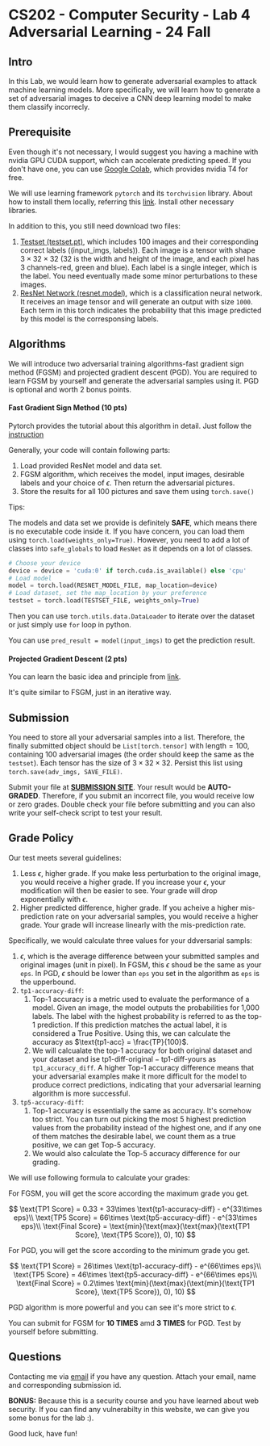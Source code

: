 # CS202 - Computer Security - Lab 4 Adversarial Learning - 24 Fall

## Intro

In this Lab, we would learn how to generate adversarial examples to attack machine learning models. More specifically, we will learn how to generate a set of adversarial images to deceive a CNN deep learning model to make them classify incorrecly.

## Prerequisite

Even though it's not necessary, I would suggest you having a machine with nvidia GPU CUDA support, which can accelerate predicting speed. If you don't have one, you can use [Google Colab](https://colab.research.google.com), which provides nvidia T4 for free. 

We will use learning framework `pytorch` and its `torchvision` library. About how to install them locally, referring this [link](https://pytorch.org/get-started/locally/). Install other necessary libraries. 

In addition to this, you still need download two files:

1. [Testset (testset.pt)](https://drive.google.com/file/d/1OtEynauckSwpf7UBYNZsClo6eUQgJegq/view?usp=sharing), which includes 100 images and their corresponding correct labels ((input_imgs, labels)). Each image is a tensor with shape $3\times 32 \times 32$ (32 is the width and height of the image, and each pixel has 3 channels-red, green and blue). Each label is a single integer, which is the label. You need eventually made some minor perturbations to these images.
2. [ResNet Network (resnet.model)](https://drive.google.com/file/d/1oBIgxX-oWbtWB6el-MQt4nxOBSZ6JeCt/view?usp=share_link), which is a classification neural network. It receives an image tensor and will generate an output with size `1000`. Each term in this torch indicates the probability that this image predicted by this model is the corresponsing labels. 

## Algorithms

We will introduce two adversarial training algorithms-fast gradient sign method (FGSM) and projected gradient descent (PGD). You are required to learn FGSM by yourself and generate the adversarial samples using it. PGD is optional and worth 2 bonus points. 

#### Fast Gradient Sign Method (10 pts)

Pytorch provides the tutorial about this algorithm in detail. Just follow the [instruction](https://pytorch.org/tutorials/beginner/fgsm_tutorial.html)

Generally, your code will contain following parts:

1. Load provided ResNet model and data set. 
2. FGSM algorithm, which receives the model, input images, desirable labels and your choice of $\epsilon$. Then return the adversarial pictures. 
3. Store the results for all 100 pictures and save them using `torch.save()`

Tips:

The models and data set we provide is definitely **SAFE**, which means there is no executable code inside it. If you have concern, you can load them using `torch.load(weights_only=True)`. However, you need to add a lot of classes into `safe_globals` to load `ResNet` as it depends on a lot of classes. 

```python
# Choose your device
device = device = 'cuda:0' if torch.cuda.is_available() else 'cpu'
# Load model
model = torch.load(RESNET_MODEL_FILE, map_location=device)
# Load dataset, set the map_location by your preference
testset = torch.load(TESTSET_FILE, weights_only=True)
```

Then you can use `torch.utils.data.DataLoader` to iterate over the dataset or just simply use `for` loop in python.

You can use `pred_result = model(input_imgs)` to get the prediction result. 

#### Projected Gradient Descent (2 pts)

You can learn the basic idea and principle from [link](https://files.sri.inf.ethz.ch/website/teaching/riai2020/materials/lectures/LECTURE3_ATTACKS.pdf).

It's quite similar to FSGM, just in an iterative way. 

## Submission

You need to store all your adversarial samples into a list. Therefore, the finally submitted object should be `List[torch.tensor]` with $\text{length}=100$, containing 100 adversarial images (the order should keep the same as the `testset`). Each tensor has the size of $3\times 32\times 32$. Persist this list using `torch.save(adv_imgs, SAVE_FILE)`. 

Submit your file at [**SUBMISSION SITE**](https://ucr-cs255-24fall-lab4.tch.gdjs2.cn). Your result would be **AUTO-GRADED**. Therefore, if you submit an incorrect file, you would receive low or zero grades. Double check your file before submitting and you can also write your self-check script to test your result. 

## Grade Policy

Our test meets several guidelines:

1. Less $\epsilon$, higher grade. If you make less perturbation to the original image, you would receive a higher grade. If you increase your $\epsilon$, your modification will then be easier to see. Your grade will drop exponentially with $\epsilon$.
2. Higher predicted difference, higher grade. If you acheive a higher mis-prediction rate on your adversarial samples, you would receive a higher grade. Your grade will increase linearly with the mis-prediction rate.

Specifically, we would calculate three values for your ddversarial sampls:

1. $\epsilon$, which is the average difference between your submitted samples and original images (unit in pixel). In FGSM, this $\epsilon$ shoud be the same as your `eps`. In PGD, $\epsilon$ should be lower than `eps` you set in the algorithm as `eps` is the upperbound. 
2. `tp1-accuracy-diff`: 
   1. Top-1 accuracy is a metric used to evaluate the performance of a model. Given an image, the model outputs the probabilities for 1,000 labels. The label with the highest probability is referred to as the top-1 prediction. If this prediction matches the actual label, it is considered a True Positive. Using this, we can calculate the accuracy as $\text{tp1-acc} = \frac{TP}{100}$.
   2. We will calcualate the top-1 accuracy for both original dataset and your dataset and ise $\text{tp1-diff-original} - \text{tp1-diff-yours}$ as `tp1_accuracy_diff`. A higher Top-1 accuracy difference means that your adversarial examples make it more difficult for the model to produce correct predictions, indicating that your adversarial learning algorithm is more successful.
3. `tp5-accuracy-diff`:
   1. Top-1 accuracy is essentially the same as accuracy. It's somehow too strict. You can turn out picking the most 5 highest prediction values from the probability instead of the highest one, and if any one of them matches the desirable label, we count them as a true positive, we can get Top-5 accuracy. 
   2. We would also calculate the Top-5 accuracy difference for our grading. 

We will use following formula to calculate your grades:

For FGSM, you will get the score according the maximum grade you get. 

$$
\text{TP1 Score} = 0.33 + 33\times \text{tp1-accuracy-diff} - e^{33\times eps}\\
\text{TP5 Score} = 66\times \text{tp5-accuracy-diff} - e^{33\times eps}\\
\text{Final Score} = \text{min}(\text{max}(\text{max}(\text{TP1 Score}, \text{TP5 Score}), 0), 10)
$$

For PGD, you will get the score according to the minimum grade you get.

$$
\text{TP1 Score} = 26\times \text{tp1-accuracy-diff} - e^{66\times eps}\\
\text{TP5 Score} = 46\times \text{tp5-accuracy-diff} - e^{66\times eps}\\
\text{Final Score} = 0.2\times \text{min}(\text{max}(\text{min}(\text{TP1 Score}, \text{TP5 Score}), 0), 10)
$$

PGD algorithm is more powerful and you can see it's more strict to $\epsilon$. 

You can submit for FGSM for **10 TIMES** amd **3 TIMES** for PGD. Test by yourself before submitting.

## Questions

Contacting me via [email](mailto:zxiao033@ucr.edu) if you have any question. Attach your email, name and corresponding submission id. 

**BONUS:** Because this is a security course and you have learned about web security. If you can find any vulnerabilty in this website, we can give you some bonus for the lab :). 

Good luck, have fun!